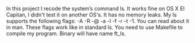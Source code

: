 In this project I recode the system’s command ls. It works fine on OS X El Capitan, I didn't test it on another OS's.
It has no memory leaks. My ls supports the following flags: -A -R -@ -a -l -f -r -t -1. You can read about it in man.
These flags work like in standard ls. You need to use Makefile to compile my program. Binary will have name ft_ls.
